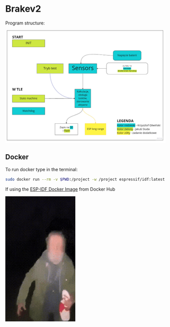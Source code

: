 # Brakev2

Program structure:

![Structure](docs/Brejk1.jpg)

## Docker

To run docker type in the terminal:
```bash
sudo docker run --rm -v $PWD:/project -w /project espressif/idf:latest idf.py build
```

If using the [ESP-IDF Docker Image](https://hub.docker.com/r/espressif/idf) from Docker Hub


![Bad ending](docs/brek.gif)